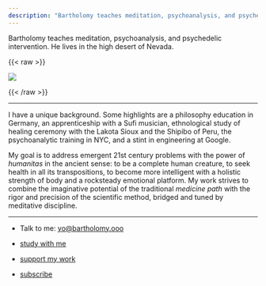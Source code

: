```yaml
---
description: "Bartholomy teaches meditation, psychoanalysis, and psychedelic intervention."
---
```


Bartholomy teaches meditation, psychoanalysis, and psychedelic intervention. He lives in the high desert of Nevada.

{{< raw >}}

<img class="narrow" src="/jerk.jpg"/>

{{< /raw >}}

---

I have a unique background. Some highlights are a philosophy education in Germany, an apprenticeship with a Sufi musician, ethnological study of healing ceremony with the Lakota Sioux and the Shipibo of Peru, the psychoanalytic training in NYC, and a stint in engineering at Google.

My goal is to address emergent 21st century problems with the power of *humanitas* in the ancient sense: to be a complete human creature, to seek health in all its transpositions, to become more intelligent with a holistic strength of body and a rocksteady emotional platform. My work strives to combine the imaginative potential of the traditional *medicine path* with the rigor and precision of the scientific method, bridged and tuned by meditative discipline.

---

* Talk to me: yo@bartholomy.ooo

* [study with me](/study/)

* [support my work](/support/)

* [subscribe](/subscribe/)
